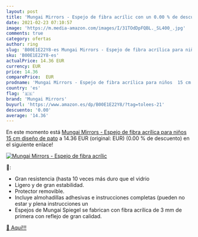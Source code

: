 ```yaml
---
layout: post
title: 'Mungai Mirrors - Espejo de fibra acrílic con un 0.00 % de descuento'
date: 2021-02-23 07:10:57
image: 'https://m.media-amazon.com/images/I/31TOdDpFQBL._SL400_.jpg'
comments: true
category: ofertas
author: ring
slug: 'B00E1E22Y8-es Mungai Mirrors - Espejo de fibra acrílica para niños 15 cm...'
sku: 'B00E1E22Y8-es'
actualPrice: 14.36 EUR
currency: EUR
price: 14.36
comparePrice:  EUR
prodname: 'Mungai Mirrors - Espejo de fibra acrílica para niños  15 cm   diseño de pato'
country: 'es'
flag: '🇪🇸'
brand: 'Mungai Mirrors'
buyurl: 'https://www.amazon.es/dp/B00E1E22Y8/?tag=tolees-21'
descuento: '0.00'
average: '14.36'
---
```


En este momento está [Mungai Mirrors - Espejo de fibra acrílica para niños  15 cm   diseño de pato](https://www.amazon.es/dp/B00E1E22Y8/?tag=tolees-21) a 14.36 EUR (original:  EUR) (0.00 %  de descuento) en el siguiente enlace!

[![Mungai Mirrors - Espejo de fibra acrílic](https://m.media-amazon.com/images/I/31TOdDpFQBL._SL400_.jpg)](https://www.amazon.es/dp/B00E1E22Y8/?tag=tolees-21)

🔎:

- Gran resistencia (hasta 10 veces más duro que el vidrio
- Ligero y de gran estabilidad.
- Protector removible.
- Incluye almohadillas adhesivas e instrucciones completas (pueden no estar y plena instrucciones un
- Espejos de Mungai Spiegel se fabrican con fibra acrílica de 3 mm de primera con reflejo de gran calidad.

[🛒 Aquí!!!](https://www.amazon.es/dp/B00E1E22Y8/?tag=tolees-21)
